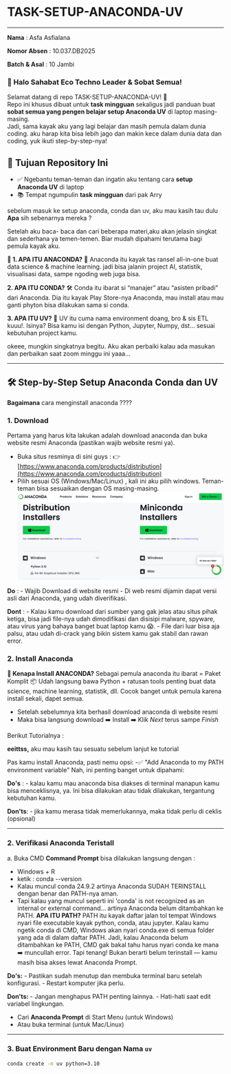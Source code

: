 # TASK-SETUP-ANACONDA-UV
----
**Nama** : Asfa Asfialana

**Nomor Absen** : 10.037.DB2025

**Batch & Asal** : 10 Jambi

### 👋 Halo Sahabat Eco Techno Leader & Sobat Semua!

Selamat datang di repo TASK-SETUP-ANACONDA-UV! 🎉  
Repo ini khusus dibuat untuk **task mingguan** sekaligus jadi panduan buat **sobat semua yang pengen belajar setup Anaconda UV** di laptop masing-masing.  
Jadi, sama kayak aku yang lagi belajar dan masih pemula dalam dunia coding. aku harap kita bisa lebih jago dan makin kece dalam dunia data dan coding, yuk ikuti step-by-step-nya!


## 🎯 Tujuan Repository Ini

- ✅ Ngebantu teman-teman dan ingatin aku tentang cara **setup Anaconda UV** di laptop
- 📚 Tempat ngumpulin **task mingguan** dari pak  Arry

sebelum masuk ke setup anaconda, conda dan uv, aku mau kasih tau dulu **Apa** sih sebenarnya mereka ?

Setelah aku baca- baca dan cari beberapa materi,aku akan jelasin singkat dan sederhana ya temen-temen. Biar mudah dipahami terutama bagi pemula kayak aku. 

**🐍 1. APA ITU ANACONDA?**
🎒 Anaconda itu kayak tas ransel all-in-one buat data science & machine learning. jadi bisa jalanin project AI, statistik, visualisasi data, sampe ngoding web juga bisa.

**2. APA ITU CONDA?**
🛠️ Conda itu ibarat si “manajer” atau “asisten pribadi” dari Anaconda. Dia itu kayak Play Store-nya Anaconda, mau install atau mau ganti phyton bisa dilakukan sama si conda. 

**3. APA ITU UV?**
🌱 UV itu cuma nama environment doang, bro & sis ETL kuuu!. Isinya? Bisa kamu isi dengan Python, Jupyter, Numpy, dst… sesuai kebutuhan project kamu.

okeee, mungkin singkatnya begitu. Aku akan perbaiki kalau ada masukan dan perbaikan saat zoom minggu ini yaaa...

---

## 🛠️ Step-by-Step Setup Anaconda Conda dan UV

**Bagaimana** cara menginstall anaconda ????

### 1. Download 

Pertama yang harus kita lakukan adalah download anaconda dan buka website resmi Anaconda (pastikan wajib website resmi ya). 
- Buka situs resminya di sini guys :
    👉 [https://www.anaconda.com/products/distribution](https://www.anaconda.com/products/distribution)
- Pilih sesuai OS (Windows/Mac/Linux) , kali ini aku pilih windows. Teman-teman bisa sesuaikan dengan OS masing-masing.
![download-anaconda](https://github.com/Asfa-Asfialana/TASK-SETUP-ANACONDA-UV/blob/main/Task-anaconda/Download-anaconda.png)

**Do** :
    - Wajib Download di website resmi
    - Di web resmi dijamin dapat versi asli dari Anaconda, yang udah diverifikasi.
    
**Dont** :
    - Kalau kamu download dari sumber yang gak jelas atau situs pihak ketiga, bisa jadi file-nya udah dimodifikasi dan disisipi malware, spyware, atau virus yang bahaya banget buat laptop kamu 😱. 
    - File dari luar bisa aja palsu, atau udah di-crack yang bikin sistem kamu gak stabil dan rawan error.

### 2. Install Anaconda

**🐍 Kenapa Install ANACONDA?**
Sebagai pemula anaconda itu ibarat = Paket Komplit 📦
Udah langsung bawa Python + ratusan tools penting buat data science, machine learning, statistik, dll. Cocok banget untuk pemula karena install sekali, dapet semua.
- Setelah sebelumnya kita berhasil download anaconda di website resmi 
- Maka bisa langsung download ➡️ Install ➡️ Klik *Next* terus sampe *Finish*
  
Berikut Tutorialnya : 
  
**eeittss,** aku mau kasih tau sesuatu sebelum lanjut ke tutorial

Pas kamu install Anaconda, pasti nemu opsi:
-✅ "Add Anaconda to my PATH environment variable"
Nah, ini penting banget untuk dipahami:

**Do's** :
    - kalau kamu mau anaconda bisa diakses di terminal manapun kamu bisa menceklisnya, ya. Ini bisa dilakukan atau tidak dilakukan, tergantung kebutuhan kamu.
    
**Don'ts**:
    - jika kamu merasa tidak memerlukannya, maka tidak perlu di ceklis (opsional)
      
-----

### 2. Verifikasi Anaconda Teristall
a. Buka CMD **Command Prompt** bisa dilakukan langsung dengan : 
  - Windows + R
  - ketik : conda --version
  - Kalau muncul conda 24.9.2 artinya Anaconda SUDAH TERINSTALL dengan benar dan PATH-nya aman.
  - Tapi kalau yang muncul seperti ini 'conda' is not recognized as an internal or external command... artinya Anaconda belum ditambahkan ke PATH.
**APA ITU PATH?**
PATH itu kayak daftar jalan tol tempat Windows nyari file executable kayak python, conda, atau jupyter.
Kalau kamu ngetik conda di CMD, Windows akan nyari conda.exe di semua folder yang ada di dalam daftar PATH.
Jadi, kalau Anaconda belum ditambahkan ke PATH, CMD gak bakal tahu harus nyari conda ke mana ➡️ muncullah error. Tapi tenang! Bukan berarti belum terinstall — kamu masih bisa akses lewat Anaconda Prompt.

**Do's:**
    - Pastikan sudah menutup dan membuka terminal baru setelah konfigurasi.
    - Restart komputer jika perlu.

**Don'ts:**
    - Jangan menghapus PATH penting lainnya.
    - Hati-hati saat edit variabel lingkungan.


- Cari **Anaconda Prompt** di Start Menu (untuk Windows)
- Atau buka terminal (untuk Mac/Linux)

---



### 3. Buat Environment Baru dengan Nama `uv`

```bash
conda create -n uv python=3.10

